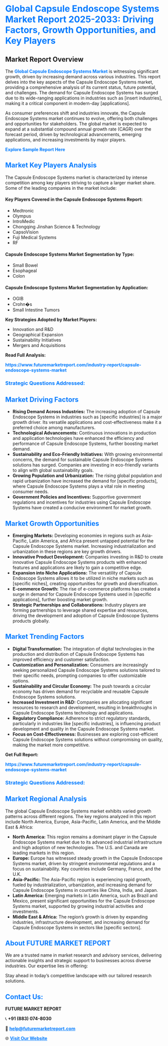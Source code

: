 <h1 style="color: #007BFF;">Global Capsule Endoscope Systems Market Report 2025-2033: Driving Factors, Growth Opportunities, and Key Players</h1>

<section id="overview">
<h2>Market Report Overview</h2>
<p>The <a href="https://www.futuremarketreport.com/industry-report/capsule-endoscope-systems-market" style="color: #007BFF; text-decoration: none;"><strong>Global Capsule Endoscope Systems Market</strong></a> is witnessing significant growth, driven by increasing demand across various industries. This report delves into the key aspects of the Capsule Endoscope Systems market, providing a comprehensive analysis of its current status, future potential, and challenges. The demand for Capsule Endoscope Systems has surged due to its wide-ranging applications in industries such as [insert industries], making it a critical component in modern-day [applications].</p>
<p>As consumer preferences shift and industries innovate, the Capsule Endoscope Systems market continues to evolve, offering both challenges and opportunities for stakeholders. The global market is expected to expand at a substantial compound annual growth rate (CAGR) over the forecast period, driven by technological advancements, emerging applications, and increasing investments by major players.</p>
</section>

<section id="overview">
<p><a href="https://www.futuremarketreport.com/request-sample/reportId=62586" style="color: #007BFF; text-decoration: none;"><strong>Explore Sample Report Here</strong></a></p>
</section>

<section id="key-players">
<h2 style="color: #007BFF;">Market Key Players Analysis</h2>
<p>The Capsule Endoscope Systems market is characterized by intense competition among key players striving to capture a larger market share. Some of the leading companies in the market include:</p>
<h4>Key Players Covered in the Capsule Endoscope Systems Report:</h4>
<ul><li>Medtronic</li><li>Olympus</li><li>IntroMedic</li><li>Chongqing Jinshan Science &amp; Technology</li><li>CapsoVision</li><li>Fuji Medical Systems</li><li>RF</li></ul>
<h4>Capsule Endoscope Systems Market Segmentation by Type:</h4>
<ul><li>Small Bowel</li><li>Esophageal</li><li>Colon</li></ul>

<h4>Capsule Endoscope Systems Market Segmentation by Application:</h4>
<ul><li>OGIB</li><li>Crohn�s</li><li>Small Intestine Tumors</li></ul>
<p><strong>Key Strategies Adopted by Market Players:</strong></p>
<ul>
<li>Innovation and R&D</li>
<li>Geographical Expansion</li>
<li>Sustainability Initiatives</li>
<li>Mergers and Acquisitions</li>
</ul>
</section>

<section>
<p><strong>Read Full Analysis: </strong></p><a href="https://www.futuremarketreport.com/industry-report/capsule-endoscope-systems-market" style="color: #007BFF; text-decoration: none;"><strong>https://www.futuremarketreport.com/industry-report/capsule-endoscope-systems-market</strong></a>
<h3 style="color: #007BFF;">Strategic Questions Addressed:</h3>
</section>

<section id="driving-factors">
<h2 style="color: #007BFF;">Market Driving Factors</h2>
<ul>
<li><strong>Rising Demand Across Industries:</strong> The increasing adoption of Capsule Endoscope Systems in industries such as [specific industries] is a major growth driver. Its versatile applications and cost-effectiveness make it a preferred choice among manufacturers.</li>
<li><strong>Technological Advancements:</strong> Continuous innovations in production and application technologies have enhanced the efficiency and performance of Capsule Endoscope Systems, further boosting market demand.</li>
<li><strong>Sustainability and Eco-Friendly Initiatives:</strong> With growing environmental concerns, the demand for sustainable Capsule Endoscope Systems solutions has surged. Companies are investing in eco-friendly variants to align with global sustainability goals.</li>
<li><strong>Growing Population and Urbanization:</strong> The rising global population and rapid urbanization have increased the demand for [specific products], where Capsule Endoscope Systems plays a vital role in meeting consumer needs.</li>
<li><strong>Government Policies and Incentives:</strong> Supportive government regulations and incentives for industries using Capsule Endoscope Systems have created a conducive environment for market growth.</li>
</ul>
</section>

<section id="growth-opportunities">
<h2 style="color: #007BFF;">Market Growth Opportunities</h2>
<ul>
<li><strong>Emerging Markets:</strong> Developing economies in regions such as Asia-Pacific, Latin America, and Africa present untapped potential for the Capsule Endoscope Systems market. Increasing industrialization and urbanization in these regions are key growth drivers.</li>
<li><strong>Innovative Product Development:</strong> Companies investing in R&D to create innovative Capsule Endoscope Systems products with enhanced features and applications are likely to gain a competitive edge.</li>
<li><strong>Expansion into Niche Applications:</strong> The versatility of Capsule Endoscope Systems allows it to be utilized in niche markets such as [specific niches], creating opportunities for growth and diversification.</li>
<li><strong>E-commerce Growth:</strong> The rise of e-commerce platforms has created a surge in demand for Capsule Endoscope Systems used in [specific applications], further boosting market growth.</li>
<li><strong>Strategic Partnerships and Collaborations:</strong> Industry players are forming partnerships to leverage shared expertise and resources, driving the development and adoption of Capsule Endoscope Systems products globally.</li>
</ul>
</section>

<section id="trending-factors">
<h2 style="color: #007BFF;">Market Trending Factors</h2>
<ul>
<li><strong>Digital Transformation:</strong> The integration of digital technologies in the production and distribution of Capsule Endoscope Systems has improved efficiency and customer satisfaction.</li>
<li><strong>Customization and Personalization:</strong> Consumers are increasingly seeking personalized Capsule Endoscope Systems solutions tailored to their specific needs, prompting companies to offer customizable options.</li>
<li><strong>Sustainability and Circular Economy:</strong> The push towards a circular economy has driven demand for recyclable and reusable Capsule Endoscope Systems solutions.</li>
<li><strong>Increased Investment in R&D:</strong> Companies are allocating significant resources to research and development, resulting in breakthroughs in Capsule Endoscope Systems technology and applications.</li>
<li><strong>Regulatory Compliance:</strong> Adherence to strict regulatory standards, particularly in industries like [specific industries], is influencing product development and quality in the Capsule Endoscope Systems market.</li>
<li><strong>Focus on Cost-Effectiveness:</strong> Businesses are exploring cost-efficient Capsule Endoscope Systems solutions without compromising on quality, making the market more competitive.</li>
</ul>
</section>

<section>
<p><strong>Get Full Report: </strong></p><a href="https://www.futuremarketreport.com/industry-report/capsule-endoscope-systems-market" style="color: #007BFF; text-decoration: none;"><strong>https://www.futuremarketreport.com/industry-report/capsule-endoscope-systems-market</strong></a>
<h3 style="color: #007BFF;">Strategic Questions Addressed:</h3>
</section>


<section id="regional-analysis">
<h2 style="color: #007BFF;">Market Regional Analysis</h2>
<p>The global Capsule Endoscope Systems market exhibits varied growth patterns across different regions. The key regions analyzed in this report include North America, Europe, Asia-Pacific, Latin America, and the Middle East & Africa:</p>
<ul>
<li><strong>North America:</strong> This region remains a dominant player in the Capsule Endoscope Systems market due to its advanced industrial infrastructure and high adoption of new technologies. The U.S. and Canada are leading markets in this region.</li>
<li><strong>Europe:</strong> Europe has witnessed steady growth in the Capsule Endoscope Systems market, driven by stringent environmental regulations and a focus on sustainability. Key countries include Germany, France, and the U.K.</li>
<li><strong>Asia-Pacific:</strong> The Asia-Pacific region is experiencing rapid growth, fueled by industrialization, urbanization, and increasing demand for Capsule Endoscope Systems in countries like China, India, and Japan.</li>
<li><strong>Latin America:</strong> Emerging markets in Latin America, such as Brazil and Mexico, present significant opportunities for the Capsule Endoscope Systems market, supported by growing industrial activities and investments.</li>
<li><strong>Middle East & Africa:</strong> The region’s growth is driven by expanding industries, infrastructure development, and increasing demand for Capsule Endoscope Systems in sectors like [specific sectors].</li>
</ul>
</section>

<footer>
<h2 style="color: #007BFF;">About FUTURE MARKET REPORT</h2>
<p>We are a trusted name in market research and advisory services, delivering actionable insights and strategic support to businesses across diverse industries. Our expertise lies in offering:</p>

<p>Stay ahead in today’s competitive landscape with our tailored research solutions.</p>

<h2 style="color: #007BFF;">Contact Us:</h2>
<p><strong>FUTURE MARKET REPORT</strong></p>
<p>📞 <strong>+91 (883) 074-8030</strong></p>
<p>📧 <strong><a href="mailto:help@futuremarketreport.com" style="color: #007BFF;">help@futuremarketreport.com</a></strong></p>
<p>🌐 <strong><a href="https://www.futuremarketreport.com/" style="color: #007BFF;">Visit Our Website</a></strong></p>
</footer>